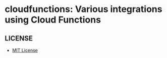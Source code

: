 # cloudfunctions: Various integrations using Cloud Functions

## LICENSE

- [MIT License](https://opensource.org/licenses/MIT)
